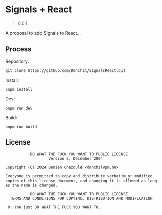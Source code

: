 # Signals + React

> 0.0.1

A proposal to add Signals to React...

## Process

Repository:

```
git clone https://github.com/DmnChzl/SignalsReact.git
```

Install:

```
pnpm install
```

Dev:

```
pnpm run dev
```

Build:

```
pnpm run build
```

## License

```
           DO WHAT THE FUCK YOU WANT TO PUBLIC LICENSE
                   Version 2, December 2004

Copyright (C) 2024 Damien Chazoule <dmnchzl@pm.me>

Everyone is permitted to copy and distribute verbatim or modified
copies of this license document, and changing it is allowed as long
as the name is changed.

           DO WHAT THE FUCK YOU WANT TO PUBLIC LICENSE
  TERMS AND CONDITIONS FOR COPYING, DISTRIBUTION AND MODIFICATION

 0. You just DO WHAT THE FUCK YOU WANT TO.
```
